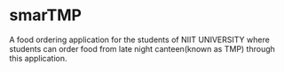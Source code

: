 # smarTMP
A food ordering application for the students of NIIT UNIVERSITY where students can order food from late night canteen(known as TMP) through this application.


